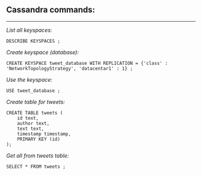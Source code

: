 ## Cassandra commands:
***
*List all keyspaces:*
```
DESCRIBE KEYSPACES ; 
```
*Create keyspace (database):*
```
CREATE KEYSPACE tweet_database WITH REPLICATION = {'class' : 'NetworkTopologyStrategy', 'datacentar1' : 1} ; 
```
*Use the keyspace:*
```
USE tweet_database ;
```
*Create table for tweets:*
```
CREATE TABLE tweets (
    id text,
    author text,
    text text,
    timestamp timestamp,
    PRIMARY KEY (id)
);
```
*Get all from tweets table:*
```
SELECT * FROM tweets ;
```